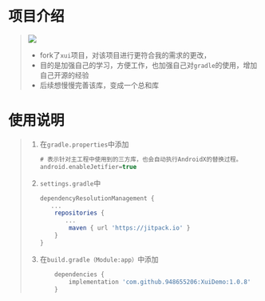 # 项目介绍

> [![](https://jitpack.io/v/948655206/XuiDemo.svg)](https://jitpack.io/#948655206/XuiDemo)
>
> - fork了`xui`项目，对该项目进行更符合我的需求的更改，
> - 目的是加强自己的学习，方便工作，也加强自己对`gradle`的使用，增加自己开源的经验
> - 后续想慢慢完善该库，变成一个总和库

# 使用说明

> 1. 在`gradle.properties`中添加
>
>    ```groovy
>    # 表示针对主工程中使用到的三方库，也会自动执行AndroidX的替换过程。
>    android.enableJetifier=true
>    ```
>
> 2. `settings.gradle`中
>
>    ```groovy
>    dependencyResolutionManagement {
>    	...
>        repositories {
>    		...
>            maven { url 'https://jitpack.io' }
>        }
>    }
>    ```
>
> 3. 在`build.gradle（Module:app）`中添加
>
>    ```groovy
>        dependencies {
>            implementation 'com.github.948655206:XuiDemo:1.0.8'
>        }
>    ```